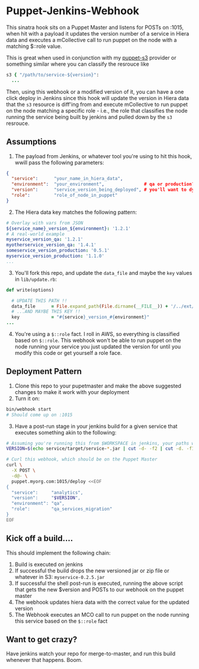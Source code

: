 # Puppet-Jenkins-Webhook
This sinatra hook sits on a Puppet Master and listens for POSTs on :1015, when hit with a payload it updates the version number of a service in Hiera data and executes a mCollective call to run puppet on the node with a matching $::role value. 

This is great when used in conjunction with my [puppet-s3](https://github.com/malnick/puppet-s3) provider or something similar where you can classify the resrouce like 

```ruby
s3 { "/path/to/service-${version}":
  ...
```

Then, using this webhook or a modified version of it, you can have a one click deploy in Jenkins since this hook will update the version in Hiera data that the ```s3``` resource is diff'ing from and execute mCollective to run puppet on the node matching a specific role - i.e., the role that classifies the node running the service being built by jenkins and pulled down by the ```s3``` resrouce. 

## Assumptions
1. The payload from Jenkins, or whatever tool you're using to hit this hook, wwill pass the following parameters:

```json
{
  "service":      "your_name_in_hiera_data",
  "environment":  "your_environment",               # qa or production?
  "version":      "service_version_being_deployed", # you'll want to dynamicaly generate this in jenkis
  "role":         "role_of_node_in_puppet"
}
```

2. The Hiera data key matches the following pattern:

```yaml
# Overlay with vars from JSON
${service_name}_version_${environment}: '1.2.1'
# A real-world example
myservice_version_qa: '1.2.1'
myotherservice_version_qa: '1.4.1'
someservice_version_production: '0.5.1'
myservice_version_production: '1.1.0'
...
```

3. You'll fork this repo, and update the ```data_file``` and maybe the ```key``` values in ```lib/update.rb```:

```ruby
def write(options)

  # UPDATE THIS PATH !!
  data_file      = File.expand_path(File.dirname(__FILE__)) + '/../ext/global.yaml'
  # ...AND MAYBE THIS KEY !!
  key            = "#{service}_version_#{environment}"
...
```

4. You're using a ```$::role``` fact. I roll in AWS, so everything is classified based on ```$::role```. This webhook won't be able to run puppet on the node running your service you just updated the version for until you modify this code or get yourself a role face.
 
## Deployment Pattern
1. Clone this repo to your pupetmaster and make the above suggested changes to make it work with your deployment
2. Turn it on:

```bash
bin/webhook start
# Should come up on :1015
```

3. Have a post-run stage in your jenkins build for a given service that executes something akin to the following:

```sh
# Assuming you're running this from $WORKSPACE in jenkins, your paths will vary as well as your method of obtaining the version off the build.
VERSION=$(echo service/target/service-*.jar | cut -d- -f2 | cut -d. -f1,2,3)

# Curl this webhook, which should be on the Puppet Master
curl \
  -X POST \
  -d@- \
  puppet.myorg.com:1015/deploy <<EOF
{
  "service":     "analytics",
  "version":     "$VERSION",
  "environment": "qa",
  "role":        "qa_services_migration"
}
EOF
```

## Kick off a build....
This should implement the following chain:

1. Build is executed on jenkins
1. If successful the build drops the new versioned jar or zip file or whatever in S3: ```myservice-0.2.5.jar```
1. If successful the shell post-run is executed, running the above script that gets the new $version and POSTs to our webhook on the puppet master
1. The webhook updates hiera data with the correct value for the updated version
1. The Webhook executes an MCO call to run puppet on the node running this service based on the ```$::role``` fact

## Want to get crazy?
Have jenkins watch your repo for merge-to-master, and run this build whenever that happens. Boom. 
